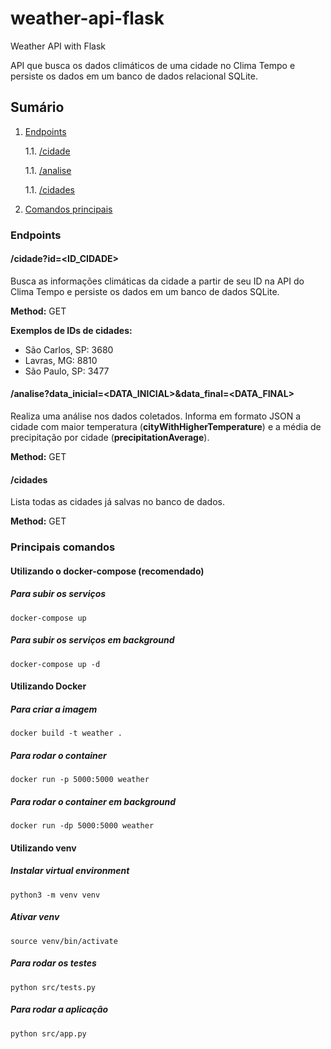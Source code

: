 # weather-api-flask

Weather API with Flask

API que busca os dados climáticos de uma cidade no Clima Tempo e persiste os dados em um banco de dados relacional SQLite.

## Sumário

1. [Endpoints](#endpoints)

   1.1. [/cidade](#/cidade)
  
   1.1. [/analise](#/analise) 
  
   1.1. [/cidades](#/cidades)

2. [Comandos principais](#principais-comandos)

### Endpoints <a name="endpoints" />

#### /cidade?id=<ID_CIDADE> <a name="/cidade" />

Busca as informações climáticas da cidade a partir de seu ID na API do Clima Tempo e persiste os dados em um banco de dados SQLite.

**Method:** GET

**Exemplos de IDs de cidades:**

- São Carlos, SP: 3680
- Lavras, MG: 8810
- São Paulo, SP: 3477

#### /analise?data_inicial=<DATA_INICIAL>&data_final=<DATA_FINAL> <a name="/analise" />

Realiza uma análise nos dados coletados. Informa em formato JSON a cidade com maior temperatura (**cityWithHigherTemperature**) e a média de precipitação por cidade (**precipitationAverage**).

**Method:** GET

#### /cidades <a name="/cidades" />

Lista todas as cidades já salvas no banco de dados.

**Method:** GET

### Principais comandos <a name="principais-comandos" />

#### Utilizando o docker-compose (recomendado)

##### Para subir os serviços

```
docker-compose up
```

##### Para subir os serviços em background

```
docker-compose up -d
```

#### Utilizando Docker

##### Para criar a imagem

```
docker build -t weather .
```

##### Para rodar o container

```
docker run -p 5000:5000 weather
```

##### Para rodar o container em background

```
docker run -dp 5000:5000 weather
```

#### Utilizando venv

##### Instalar virtual environment

```
python3 -m venv venv
```

##### Ativar venv

```
source venv/bin/activate
```

##### Para rodar os testes

```
python src/tests.py
```

##### Para rodar a aplicação

```
python src/app.py
```
